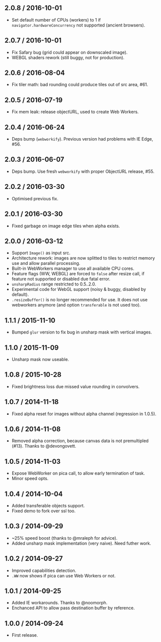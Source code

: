 2.0.8 / 2016-10-01
------------------

- Set default number of CPUs (workers) to 1 if `navigator.hardwareConcurrency`
  not supported (ancient browsers).


2.0.7 / 2016-10-01
------------------

- Fix Safary bug (grid could appear on downscaled image).
- WEBGL shaders rework (still buggy, not for production).


2.0.6 / 2016-08-04
------------------

- Fix tiler math: bad rounding could produce tiles out of src area, #61.


2.0.5 / 2016-07-19
------------------

- Fix mem leak: release objectURL, used to create Web Workers.


2.0.4 / 2016-06-24
------------------

- Deps bump (`webworkify`). Previous version had problems with IE Edge, #56.


2.0.3 / 2016-06-07
------------------

- Deps bump. Use fresh `webworkify` with proper ObjectURL release, #55.


2.0.2 / 2016-03-30
------------------

- Optimised previous fix.


2.0.1 / 2016-03-30
------------------

- Fixed garbage on image edge tiles when alpha exists.


2.0.0 / 2016-03-12
------------------

- Support `Image()` as input src.
- Architecture rework: images are now splitted to tiles to restrict memory use
  and allow parallel processing.
- Built-in WebWorkers manager to use all available CPU cores.
- Feature flags (WW, WEBGL) are forced to `false` after resize call,
  if feature not supported or disabled due fatal error.
- `unsharpRadius` range restricted to 0.5..2.0.
- Experimental code for WebGL support (noisy & buggy, disabled by default).
- `.resizeBuffer()` is no longer recommended for use. It does not use webworkers
  anymore (and option `transferable` is not used too).


1.1.1 / 2015-11-10
------------------

- Bumped `glur` version to fix bug in unsharp mask with vertical images.


1.1.0 / 2015-11-09
------------------

- Unsharp mask now useable.


1.0.8 / 2015-10-28
------------------

- Fixed brightness loss due missed value rounding in convolvers.


1.0.7 / 2014-11-18
------------------

- Fixed alpha reset for images without alpha channel (regression in 1.0.5).


1.0.6 / 2014-11-08
------------------

- Removed alpha correction, because canvas data is not premultipled (#13).
  Thanks to @devongovett.


1.0.5 / 2014-11-03
------------------

- Expose WebWorker on pica call, to allow early termination of task.
- Minor speed opts.


1.0.4 / 2014-10-04
------------------

- Added transferable objects support.
- Fixed demo to fork over ssl too.


1.0.3 / 2014-09-29
------------------

- ~25% speed boost (thanks to @mraleph for advice).
- Added unsharp mask implementation (very naive). Need futher work.


1.0.2 / 2014-09-27
------------------

- Improved capabilities detection.
- `.WW` now shows if pica can use Web Workers or not.


1.0.1 / 2014-09-25
------------------

- Added IE workarounds. Thanks to @noomorph.
- Enchanced API to allow pass destination buffer by reference.


1.0.0 / 2014-09-24
------------------

- First release.
